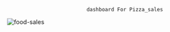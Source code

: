                               dashboard For Pizza_sales
![food-sales](https://github.com/user-attachments/assets/cefdf8ea-b11e-4524-837e-61930e4e5f96)
